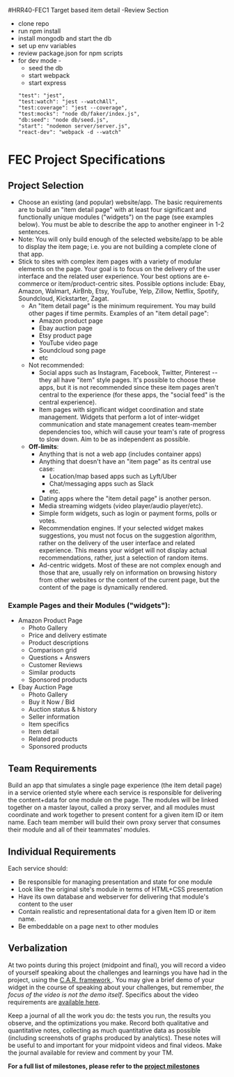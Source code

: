 #HRR40-FEC1 Target based item detail -Review Section
* clone repo
* run npm install
* install mongodb and start the db
* set up env variables
* review package.json for npm scripts
*   for dev mode -
    *   seed the db
    *   start webpack
    *   start express
    ```
    "test": "jest",
    "test:watch": "jest --watchAll",
    "test:coverage": "jest --coverage",
    "test:mocks": "node db/faker/index.js",
    "db:seed": "node db/seed.js",
    "start": "nodemon server/server.js",
    "react-dev": "webpack -d --watch"
    ```



# FEC Project Specifications

## Project Selection

*   Choose an existing (and popular) website/app. The basic requirements are to build an "item detail page" with at least four significant and functionally unique modules ("widgets") on the page (see examples below). You must be able to describe the app to another engineer in 1-2 sentences.
*   Note: You will only build enough of the selected website/app to be able to display the item page; i.e. you are not building a complete clone of that app.
*   Stick to sites with complex item pages with a variety of modular elements on the page. Your goal is to focus on the delivery of the user interface and the related user experience. Your best options are e-commerce or item/product-centric sites. Possible options include: Ebay, Amazon, Walmart, AirBnb, Etsy, YouTube, Yelp, Zillow, Netflix, Spotify, Soundcloud, Kickstarter, Zagat.
    *   An "Item detail page" is the minimum requirement. You may build other pages if time permits. Examples of an "item detail page":
        *   Amazon product page
        *   Ebay auction page
        *   Etsy product page
        *   YouTube video page
        *   Soundcloud song page
        *   etc
    *   Not recommended:
        *   Social apps such as Instagram, Facebook, Twitter, Pinterest -- they all have "item" style pages. It's possible to choose these apps, but it is not recommended since these item pages aren't central to the experience (for these apps, the "social feed" is the central experience).
        *   Item pages with significant widget coordination and state management. Widgets that perform a lot of inter-widget communication and state management creates team-member dependencies too, which will cause your team's rate of progress to slow down. Aim to be as independent as possible.
    *   **Off-limits**:
        *   Anything that is not a web app (includes container apps)
        *   Anything that doesn't have an "item page" as its central use case:
            *   Location/map based apps such as Lyft/Uber
            *   Chat/messaging apps such as Slack
            *   etc.
        *   Dating apps where the "item detail page" is another person.
        *   Media streaming widgets (video player/audio player/etc).
        *   Simple form widgets, such as login or payment forms, polls or votes.
        *   Recommendation engines. If your selected widget makes suggestions, you must not focus on the suggestion algorithm, rather on the delivery of the user interface and related experience. This means your widget will not display actual recommendations, rather, just a selection of random items.
        *   Ad-centric widgets. Most of these are not complex enough and those that are, usually rely on information on browsing history from other websites or the content of the current page, but the content of the page is dynamically rendered.

### Example Pages and their Modules ("widgets"):

*   Amazon Product Page
    *   Photo Gallery
    *   Price and delivery estimate
    *   Product descriptions
    *   Comparison grid
    *   Questions + Answers
    *   Customer Reviews
    *   Similar products
    *   Sponsored products
*   Ebay Auction Page
    *   Photo Gallery
    *   Buy it Now / Bid
    *   Auction status & history
    *   Seller information
    *   Item specifics
    *   Item detail
    *   Related products
    *   Sponsored products

## Team Requirements

Build an app that simulates a single page experience (the item detail page) in a service oriented style where each service is responsible for delivering the content+data for one module on the page. The modules will be linked together on a master layout, called a proxy server, and all modules must coordinate and work together to present content for a given item ID or item name. Each team member will build their own proxy server that consumes their module and all of their teammates' modules.

## Individual Requirements

Each service should:

*   Be responsible for managing presentation and state for one module
*   Look like the original site's module in terms of HTML+CSS presentation
*   Have its own database and webserver for delivering that module's content to the user
*   Contain realistic and representational data for a given Item ID or item name.
*   Be embeddable on a page next to other modules

## Verbalization

At two points during this project (midpoint and final), you will record a video of yourself speaking about the challenges and learnings you have had in the project, using the [C.A.R. framework ](http://thehiredguns.com/car-technique-secret-interviewing-weapon/). You may give a brief demo of your widget in the course of speaking about your challenges, but remember, _the focus of the video is not the demo itself_. Specifics about the video requirements are [available here](./video_recording.md).

Keep a journal of all the work you do: the tests you run, the results you observe, and the optimizations you make. Record both qualitative and quantitative notes, collecting as much quantitative data as possible (including screenshots of graphs produced by analytics). These notes will be useful to and important for your midpoint videos and final videos. Make the journal available for review and comment by your TM.

**For a full list of milestones, please refer to the [project milestones](./project_milestones.md)**